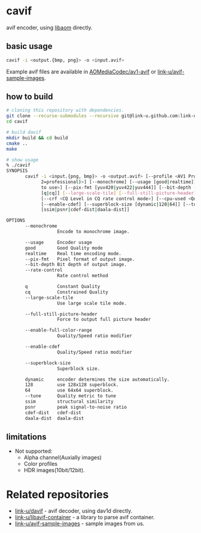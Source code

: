 # cavif

avif encoder, using [libaom](https://aomedia.googlesource.com/aom/) directly.

## basic usage

```bash
cavif -i <output.{bmp, png}> -o <input.avif>
```

Example avif files are available in [AOMediaCodec/av1-avif](https://github.com/AOMediaCodec/av1-avif/tree/master/testFiles) or [link-u/avif-sample-images](https://github.com/link-u/avif-sample-images).

## how to build

```bash
# cloning this repository with dependencies.
git clone --recurse-submodules --recursive git@link-u.github.com:link-u/cavif.git
cd cavif

# build davif
mkdir build && cd build
cmake ..
make

# show usage
% ./cavif
SYNOPSIS
       cavif -i <input.{png, bmp}> -o <output.avif> [--profile <AV1 Profile(0=base, 1=high,
             2=professional)>] [--monochrome] [--usage [good|realtime]] [--threads <Num of threads
             to use>] [--pix-fmt [yuv420|yuv422|yuv444]] [--bit-depth [8|10|12]] [--rate-control
             [q|cq]] [--large-scale-tile] [--full-still-picture-header] [--enable-full-color-range]
             [--crf <CQ Level in CQ rate control mode>] [--cpu-used <Quality/Speed ratio modifier>]
             [--enable-cdef] [--superblock-size [dynamic|128|64]] [--tune
             [ssim|psnr|cdef-dist|daala-dist]]

OPTIONS
       --monochrome
                   Encode to monochrome image.

       --usage     Encoder usage
       good        Good Quality mode
       realtime    Real time encoding mode.
       --pix-fmt   Pixel format of output image.
       --bit-depth Bit depth of output image.
       --rate-control
                   Rate control method

       q           Constant Quality
       cq          Constrained Quality
       --large-scale-tile
                   Use large scale tile mode.

       --full-still-picture-header
                   Force to output full picture header

       --enable-full-color-range
                   Quality/Speed ratio modifier

       --enable-cdef
                   Quality/Speed ratio modifier

       --superblock-size
                   Superblock size.

       dynamic     encoder determines the size automatically.
       128         use 128x128 superblock.
       64          use 64x64 superblock.
       --tune      Quality metric to tune
       ssim        structural similarity
       psnr        peak signal-to-noise ratio
       cdef-dist   cdef-dist
       daala-dist  daala-dist
```

## limitations

 - Not supported:
   - Alpha channel(Auxially images)
   - Color profiles
   - HDR images(10bit/12bit).

# Related repositories

 - [link-u/davif](https://github.com/link-u/davif) - avif decoder, using dav1d directly.
 - [link-u/libavif-container](https://github.com/link-u/libavif-container) - a library to parse avif container.
 - [link-u/avif-sample-images](https://github.com/link-u/avif-sample-images) - sample images from us.
